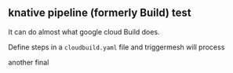 ## knative pipeline (formerly Build) test

It can do almost what google cloud Build does.

Define steps in a `cloudbuild.yaml` file and triggermesh will process


another final
